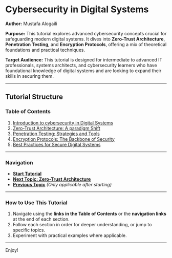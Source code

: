 # Cybersecurity in Digital Systems

**Author:** Mustafa Alogaili

**Purpose:** This tutorial explores advanced cybersecurity concepts crucial for safeguarding modern digital systems. It dives into **Zero-Trust Architecture**, **Penetration Testing**, and **Encryption Protocols**, offering a mix of theoretical foundations and practical techniques.

**Target Audience:** This tutorial is designed for intermediate to advanced IT professionals, systems architects, and cybersecurity learners who have foundational knowledge of digital systems and are looking to expand their skills in securing them.

---
## Tutorial Structure
### Table of Contents

1. [Introduction to cybersecurity in Digital Systems](Introduction.md)
2. [Zero-Trust Architecture: A paradigm Shift](Zero-Trust.md)
3. [Penetration Testing: Strategies and Tools](Penetration-Testing.md)
4. [Encryption Protocols: The Backbone of Security](Encryption-Protocols.md)
5. [Best Practices for Secure Digital Systems](Best-Practices.md)

---
### Navigation

- **[Start Tutorial](Introduction.md)**
- **[Next Topic: Zero-Trust Architecture](Zero-Trust.md)**
- **[Previous Topic](#)** _(Only applicable after starting)_

---
### How to Use This Tutorial

1. Navigate using the **links in the Table of Contents** or the **navigation links** at the end of each section.
2. Follow each section in order for deeper understanding, or jump to specific topics.
3. Experiment with practical examples where applicable.

---

Enjoy!
